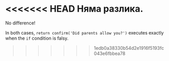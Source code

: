 <<<<<<< HEAD
Няма разлика.
=======
No difference!

In both cases, `return confirm('Did parents allow you?')` executes exactly when the `if` condition is falsy.
>>>>>>> 1edb0a38330b54d2e1916f5193fc043e6fbbea78
